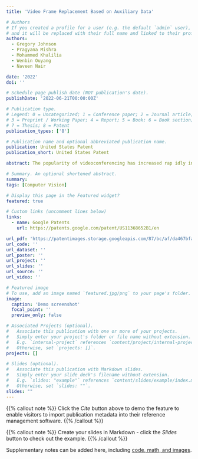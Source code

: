 ```yaml
---
title: 'Video Frame Replacement Based on Auxiliary Data'

# Authors
# If you created a profile for a user (e.g. the default `admin` user), write the username (folder name) here
# and it will be replaced with their full name and linked to their profile.
authors:
  - Gregory Johnson
  - Pragyana Mishra
  - Mohammed Khalilia
  - Wenbin Ouyang
  - Naveen Nair

date: '2022'
doi: ''

# Schedule page publish date (NOT publication's date).
publishDate: '2022-06-21T00:00:00Z'

# Publication type.
# Legend: 0 = Uncategorized; 1 = Conference paper; 2 = Journal article;
# 3 = Preprint / Working Paper; 4 = Report; 5 = Book; 6 = Book section;
# 7 = Thesis; 8 = Patent
publication_types: ['8']

# Publication name and optional abbreviated publication name.
publication: United States Patent
publication_short: United States Patent

abstract: The popularity of videoconferencing has increased rap idly in recent years. Video conferencing tools may allow multiple people at multiple different locations to interact by receiving both audio and video of one another. This may allow for more personal and detailed interactions between people participating in the videoconference, such as opposed to a mere telephone conference. For example, instead of merely hearing each other's voices, videoconferencing tools may allow participants to see each other's facial expressions and movements, thereby more closely simulating actual face-to-face interactions between people in the same room or other physical space. While videoconferencing provides many advantages, the transfer of video over bandwidth constrained networks may also involve several challenges. For example, in certain conditions, existing network band width may be insufficient to support all incoming video feeds, thereby resulting in quality degradation, lost frames, interrupted video feeds, and other problems. In some examples, these problems may occur when available band width temporarily drops, when large numbers of participants join the video conference, or for other reasons.

# Summary. An optional shortened abstract.
summary: 
tags: [Computer Vision]

# Display this page in the Featured widget?
featured: true

# Custom links (uncomment lines below)
links:
  - name: Google Patents
    url: https://patents.google.com/patent/US11368652B1/en

url_pdf: 'https://patentimages.storage.googleapis.com/87/bc/af/da467bfa74ec22/US11368652.pdf'
url_code: ''
url_dataset: ''
url_poster: ''
url_project: ''
url_slides: ''
url_source: ''
url_video: ''

# Featured image
# To use, add an image named `featured.jpg/png` to your page's folder.
image:
  caption: 'Demo screenshot'
  focal_point: ''
  preview_only: false

# Associated Projects (optional).
#   Associate this publication with one or more of your projects.
#   Simply enter your project's folder or file name without extension.
#   E.g. `internal-project` references `content/project/internal-project/index.md`.
#   Otherwise, set `projects: []`.
projects: []

# Slides (optional).
#   Associate this publication with Markdown slides.
#   Simply enter your slide deck's filename without extension.
#   E.g. `slides: "example"` references `content/slides/example/index.md`.
#   Otherwise, set `slides: ""`.
slides: ""
---
```


{{% callout note %}}
Click the _Cite_ button above to demo the feature to enable visitors to import publication metadata into their reference management software.
{{% /callout %}}

{{% callout note %}}
Create your slides in Markdown - click the _Slides_ button to check out the example.
{{% /callout %}}

Supplementary notes can be added here, including [code, math, and images](https://wowchemy.com/docs/writing-markdown-latex/).
